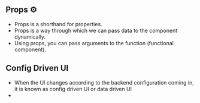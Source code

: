 <!-- Tech Zone App Design -->
<!-- https://excalidraw.com/#json=ISjPeH7jxdYkViFAPShCT,fM3eqk317S5AAlCTYhDY1Q -->

## Props ⚙

- Props is a shorthand for properties.
- Props is a way through which we can pass data to the component dynamically.
- Using props, you can pass arguments to the function (functional component).

## Config Driven UI

- When the UI changes according to the backend configuration coming in, it is known as config driven UI or data driven UI
-
